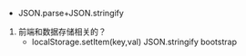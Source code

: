 - JSON.parse+JSON.stringify
1. 前端和数据存储相关的？
    - localStorage.setItem(key,val)  JSON.stringify
      bootstrap